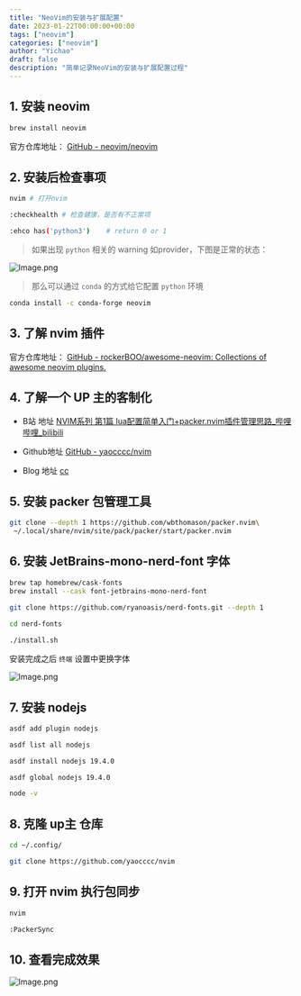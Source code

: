 ```yaml
---
title: "NeoVim的安装与扩展配置"
date: 2023-01-22T00:00:00+00:00
tags: ["neovim"]
categories: ["neovim"]
author: "Yichao"
draft: false
description: "简单记录NeoVim的安装与扩展配置过程"
---
```

## 1. 安装 neovim

```bash
brew install neovim
```
官方仓库地址：
[GitHub - neovim/neovim](https://github.com/neovim/neovim)

<!--more-->

## 2. 安装后检查事项

```bash
nvim # 打开nvim

:checkhealth # 检查健康，是否有不正常项

:ehco has('python3')	# return 0 or 1
```
> 如果出现 `python` 相关的 warning 如provider，下图是正常的状态：

![Image.png](https://res.craft.do/user/full/0911179a-5ddb-abdb-9353-a5ee6fd2eac7/doc/972D8306-B01B-4665-99B5-DC2A76EAEB6B/37CF0403-0B65-4621-B551-080594393D67_2/d1QYMxxHsSWSUyJQK8LiLLMIg6INadPWcGbzPRmI4d0z/Image.png)

> 那么可以通过 `conda`  的方式给它配置 `python` 环境

```bash
conda install -c conda-forge neovim
```

## 3. 了解 nvim 插件
官方仓库地址：
[GitHub - rockerBOO/awesome-neovim: Collections of awesome neovim plugins.](https://github.com/rockerBOO/awesome-neovim)

## 4. 了解一个 UP 主的客制化
   - B站 地址
     [NVIM系列 第1篇 lua配置简单入门+packer.nvim插件管理思路_哔哩哔哩_bilibili](https://www.bilibili.com/video/BV1vv4y1D7mu/?spm_id_from=pageDriver&vd_source=4acd0002587c68d48e302a17df092fe9)

   - Github地址
     [GitHub - yaocccc/nvim](https://github.com/yaocccc/nvim)

   - Blog 地址
     [cc](https://yaocc.cc)

## 5. 安装 packer 包管理工具

```bash
git clone --depth 1 https://github.com/wbthomason/packer.nvim\
 ~/.local/share/nvim/site/pack/packer/start/packer.nvim
```

## 6. 安装 JetBrains-mono-nerd-font 字体

```bash
brew tap homebrew/cask-fonts
brew install --cask font-jetbrains-mono-nerd-font
```

```bash
git clone https://github.com/ryanoasis/nerd-fonts.git --depth 1

cd nerd-fonts
 
./install.sh
```

安装完成之后 `终端` 设置中更换字体

![Image.png](https://res.craft.do/user/full/0911179a-5ddb-abdb-9353-a5ee6fd2eac7/doc/972D8306-B01B-4665-99B5-DC2A76EAEB6B/3462E238-A221-4FDD-857E-25AEF613DF5E_2/PCtNeZ8SgF74q856rtrhvTmM1uNwKdH2zMVgR2cKOSMz/Image.png)

## 7. 安装 nodejs

```bash
asdf add plugin nodejs

asdf list all nodejs

asdf install nodejs 19.4.0

asdf global nodejs 19.4.0

node -v
```

## 8. 克隆 up主 仓库

```bash
cd ~/.config/

git clone https://github.com/yaocccc/nvim
```

## 9. 打开 nvim 执行包同步

```bash
nvim

:PackerSync
```

## 10. 查看完成效果

![Image.png](https://res.craft.do/user/full/0911179a-5ddb-abdb-9353-a5ee6fd2eac7/doc/972D8306-B01B-4665-99B5-DC2A76EAEB6B/2EC81812-DDD5-4E9B-9144-F9C544B50986_2/MY5kuG2qr2UCecstd8kSuAecy0T1gtDlbf9eVAJcY9sz/Image.png)


